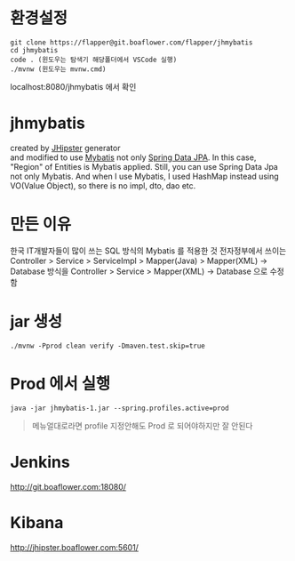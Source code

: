 # 환경설정

```
git clone https://flapper@git.boaflower.com/flapper/jhmybatis
cd jhmybatis
code . (윈도우는 탐색기 해당폴더에서 VSCode 실행)
./mvnw (윈도우는 mvnw.cmd)
```

localhost:8080/jhmybatis 에서 확인

# jhmybatis

created by [JHipster](https://www.jhipster.tech/) generator  
and modified to use [Mybatis](mybatis.org) not only [Spring Data JPA](https://spring.io/projects/spring-data-jpa).
In this case, "Region" of Entities is Mybatis applied.
Still, you can use Spring Data Jpa not only Mybatis.
And when I use Mybatis, I used HashMap instead using VO(Value Object), so there is no impl, dto, dao etc.

# 만든 이유

한국 IT개발자들이 많이 쓰는 SQL 방식의 Mybatis 를 적용한 것
전자정부에서 쓰이는
Controller > Service > ServiceImpl > Mapper(Java) > Mapper(XML) -> Database
방식을
Controller > Service > Mapper(XML) -> Database
으로 수정함

# jar 생성

`./mvnw -Pprod clean verify -Dmaven.test.skip=true`

# Prod 에서 실행

`java -jar jhmybatis-1.jar --spring.profiles.active=prod`

> 메뉴얼대로라면 profile 지정안해도 Prod 로 되어야하지만 잘 안된다

# Jenkins

http://git.boaflower.com:18080/

# Kibana
http://jhipster.boaflower.com:5601/
